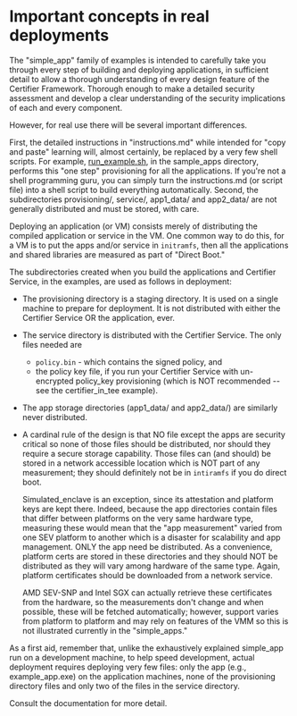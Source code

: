 # Important concepts in real deployments


The "simple_app" family of examples is intended to carefully take
you through every step of building and deploying applications, in
sufficient detail to allow a thorough understanding of every
design feature of the Certifier Framework.  Thorough enough to make
a detailed security assessment and develop a clear understanding
of the security implications of each and every component.

However, for real use there will be several important differences.

First, the detailed instructions in "instructions.md" while intended
for "copy and paste" learning will, almost certainly, be replaced
by a very few shell scripts.  For example,
[run_example.sh](./run_example.sh), in the sample_apps directory,
performs this "one step" provisioning for all the applications.  If
you're not a shell programming guru, you can simply turn the
instructions.md (or script file) into a shell script to build
everything automatically.  Second, the subdirectories provisioning/,
service/, app1_data/ and app2_data/ are not generally distributed
and must be stored, with care.

Deploying an application (or VM) consists merely of distributing
the compiled application or service in the VM.  One common way to
do this, for a VM is to put the apps and/or service in `initramfs`,
then all the applications and shared libraries are measured as part
of "Direct Boot."

The subdirectories created when you build the applications and
Certifier Service, in the examples, are used as follows in deployment:

-   The provisioning directory is a staging directory.  It is used
    on a single machine to
    prepare for deployment.  It is not distributed with either the
    Certifier Service OR the application, ever.

-   The service directory is distributed with the Certifier Service.
    The only files needed are
    - `policy.bin` - which contains the signed policy, and
    - the policy key file, if you run your Certifier Service with
       un-encrypted policy_key provisioning (which is NOT recommended
       -- see the certifier_in_tee example).

-   The app storage directories (app1_data/ and app2_data/) are
    similarly never distributed.

-   A cardinal rule of the design is that NO file except the apps are
    security critical so none of those files should be distributed,
    nor should they require a secure storage capability.  Those
    files can (and should) be stored in a network accessible location
    which is NOT part of any measurement; they should definitely
    not be in `intiramfs` if you do direct boot.

    Simulated_enclave
    is an exception, since its attestation and platform keys are
    kept there.  Indeed, because the app directories contain files
    that differ between platforms on the very same hardware type,
    measuring these would mean that the "app measurement" varied
    from one SEV platform to another which is a disaster for
    scalability and app management.  ONLY the app need be distributed.
    As a convenience, platform certs are stored in these directories
    and they should NOT be distributed as they will vary among
    hardware of the same type.  Again, platform certificates should
    be downloaded from a network service.

    AMD SEV-SNP and Intel SGX can actually
    retrieve these certificates from the hardware, so the measurements
    don't change and when possible, these will be fetched automatically;
    however, support varies from platform to platform and may rely
    on features of the VMM so this is not illustrated currently in
    the "simple_apps."

As a first aid, remember that, unlike the exhaustively explained
simple_app run on a development machine, to help speed development,
actual deployment requires deploying very few files: only the app
(e.g., example_app.exe) on the application machines, none of the
provisioning directory files and only two of the files in the service
directory.

Consult the documentation for more detail.

